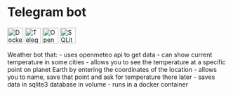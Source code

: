 # Telegram bot

<p align="left">
  <img src="https://raw.githubusercontent.com/danielcranney/readme-generator/main/public/icons/skills/docker-colored.svg" width="36" height="36" alt="Docker" />
  <img src="https://upload.wikimedia.org/wikipedia/commons/8/82/Telegram_logo.svg" width="36" height="36" alt="Telegram" />
  <img src="https://open-meteo.com/themes/open-meteo/img/logo.1561374113.svg" width="36" height="36" alt="OpenMeteo" />
  <img src="https://upload.wikimedia.org/wikipedia/commons/9/97/Sqlite-square-icon.svg" width="36" height="36" alt="SQLite3" />
</p>
Weather bot that:
- uses openmeteo api to get data
- can show current temperature in some cities
- allows you to see the temperature at a specific point on planet Earth by entering the coordinates of the location
- allows you to name, save that point and ask for temperature there later
- saves data in sqlite3 database in volume
- runs in a docker container 
